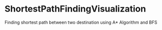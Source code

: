 # ShortestPathFindingVisualization
Finding shortest path between two destination using A* Algorithm and BFS
